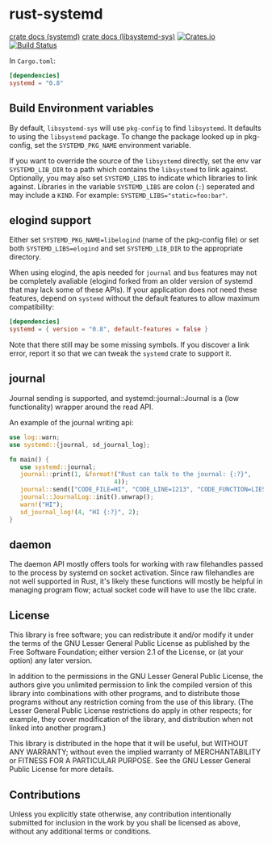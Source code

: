 rust-systemd
============

[crate docs (systemd)](http://docs.rs/crate/systemd)
[crate docs (libsystemd-sys)](http://docs.rs/crate/libsystemd-sys)
[![Crates.io](https://img.shields.io/crates/v/systemd.svg?maxAge=2592000)](https://crates.io/crates/systemd)
[![Build Status](https://travis-ci.org/jmesmon/rust-systemd.svg?branch=master)](https://travis-ci.org/jmesmon/rust-systemd)


In `Cargo.toml`:
```toml
[dependencies]
systemd = "0.8"
```

Build Environment variables
---------------------------

By default, `libsystemd-sys` will use `pkg-config` to find `libsystemd`. It
defaults to using the `libsystemd` package. To change the package looked up in
pkg-config, set the `SYSTEMD_PKG_NAME` environment variable.

If you want to override the source of the `libsystemd` directly, set the env
var `SYSTEMD_LIB_DIR` to a path which contains the `libsystemd` to link
against. Optionally, you may also set `SYSTEMD_LIBS` to indicate which
libraries to link against. Libraries in the variable `SYSTEMD_LIBS` are colon
(`:`) seperated and may include a `KIND`. For example:
`SYSTEMD_LIBS="static=foo:bar"`.


elogind support
---------------

Either set `SYSTEMD_PKG_NAME=libelogind` (name of the pkg-config file) or set
both `SYSTEMD_LIBS=elogind` and set `SYSTEMD_LIB_DIR` to the appropriate
directory.

When using elogind, the apis needed for `journal` and `bus` features may not be completely
avaliable (elogind forked from an older version of systemd that may lack some
of these APIs). If your application does not need these features, depend on
`systemd` without the default features to allow maximum compatibility:

```toml
[dependencies]
systemd = { version = "0.8", default-features = false }
```

Note that there still may be some missing symbols. If you discover a link
error, report it so that we can tweak the `systemd` crate to support it.

journal
-------
Journal sending is supported, and systemd::journal::Journal is a (low
functionality) wrapper around the read API.

An example of the journal writing api:

```rust
use log::warn;
use systemd::{journal, sd_journal_log};

fn main() {
   use systemd::journal;
   journal::print(1, &format!("Rust can talk to the journal: {:?}",
                             4));
   journal::send(["CODE_FILE=HI", "CODE_LINE=1213", "CODE_FUNCTION=LIES"]);
   journal::JournalLog::init().unwrap();
   warn!("HI");
   sd_journal_log!(4, "HI {:?}", 2);
}
```

daemon
------
The daemon API mostly offers tools for working with raw filehandles passed to
the process by systemd on socket activation. Since raw filehandles are not well
supported in Rust, it's likely these functions will mostly be helpful in
managing program flow; actual socket code will have to use the libc crate.


License
-------

This library is free software; you can redistribute it and/or
modify it under the terms of the GNU Lesser General Public
License as published by the Free Software Foundation; either
version 2.1 of the License, or (at your option) any later version.

In addition to the permissions in the GNU Lesser General Public License, the
authors give you unlimited permission to link the compiled version of this
library into combinations with other programs, and to distribute those programs
without any restriction coming from the use of this library. (The Lesser
General Public License restrictions do apply in other respects; for example,
they cover modification of the library, and distribution when not linked into
another program.)

This library is distributed in the hope that it will be useful,
but WITHOUT ANY WARRANTY; without even the implied warranty of
MERCHANTABILITY or FITNESS FOR A PARTICULAR PURPOSE.  See the GNU
Lesser General Public License for more details.

Contributions
-------------

Unless you explicitly state otherwise, any contribution intentionally submitted
for inclusion in the work by you shall be licensed as above, without any
additional terms or conditions.

